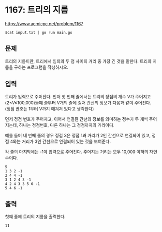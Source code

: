 # 1167: 트리의 지름

https://www.acmicpc.net/problem/1167

```
$cat input.txt | go run main.go
```

## 문제

트리의 지름이란, 트리에서 임의의 두 점 사이의 거리 중 가장 긴 것을 말한다. 트리의 지름을 구하는 프로그램을 작성하시오.

## 입력

트리가 입력으로 주어진다. 먼저 첫 번째 줄에서는 트리의 정점의 개수 V가 주어지고 (2≤V≤100,000)둘째 줄부터 V개의 줄에 걸쳐 간선의 정보가 다음과 같이 주어진다. (정점 번호는 1부터 V까지 매겨져 있다고 생각한다)

먼저 정점 번호가 주어지고, 이어서 연결된 간선의 정보를 의미하는 정수가 두 개씩 주어지는데, 하나는 정점번호, 다른 하나는 그 정점까지의 거리이다.

예를 들어 네 번째 줄의 경우 정점 3은 정점 1과 거리가 2인 간선으로 연결되어 있고, 정점 4와는 거리가 3인 간선으로 연결되어 있는 것을 보여준다.

각 줄의 마지막에는 -1이 입력으로 주어진다. 주어지는 거리는 모두 10,000 이하의 자연수이다.

```
5
1 3 2 -1
2 4 4 -1
3 1 2 4 3 -1
4 2 4 3 3 5 6 -1
5 4 6 -1
```

## 출력

첫째 줄에 트리의 지름을 출력한다.

```
11
```